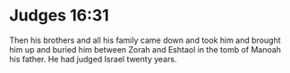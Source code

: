 # Judges 16:31

Then his brothers and all his family came down and took him and brought him up and buried him between Zorah and Eshtaol in the tomb of Manoah his father. He had judged Israel twenty years.
